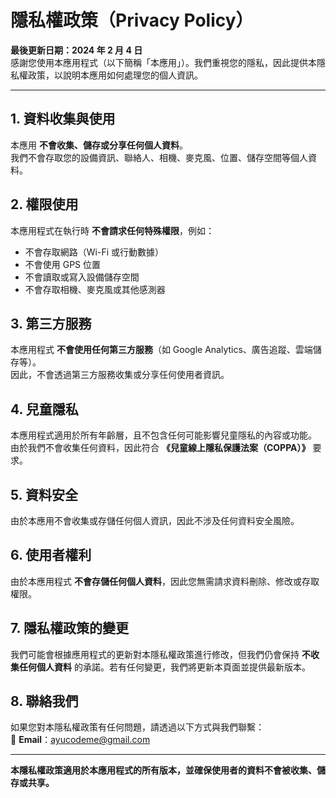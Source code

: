 # 隱私權政策（Privacy Policy）

**最後更新日期：2024 年 2 月 4 日**  
感謝您使用本應用程式（以下簡稱「本應用」）。我們重視您的隱私，因此提供本隱私權政策，以說明本應用如何處理您的個人資訊。

---

## 1. 資料收集與使用
本應用 **不會收集、儲存或分享任何個人資料**。  
我們不會存取您的設備資訊、聯絡人、相機、麥克風、位置、儲存空間等個人資料。  

## 2. 權限使用
本應用程式在執行時 **不會請求任何特殊權限**，例如：
- 不會存取網路（Wi-Fi 或行動數據）
- 不會使用 GPS 位置
- 不會讀取或寫入設備儲存空間
- 不會存取相機、麥克風或其他感測器

## 3. 第三方服務
本應用程式 **不會使用任何第三方服務**（如 Google Analytics、廣告追蹤、雲端儲存等）。  
因此，不會透過第三方服務收集或分享任何使用者資訊。

## 4. 兒童隱私
本應用程式適用於所有年齡層，且不包含任何可能影響兒童隱私的內容或功能。  
由於我們不會收集任何資料，因此符合 **《兒童線上隱私保護法案（COPPA）》** 要求。

## 5. 資料安全
由於本應用不會收集或存儲任何個人資訊，因此不涉及任何資料安全風險。  

## 6. 使用者權利
由於本應用程式 **不會存儲任何個人資料**，因此您無需請求資料刪除、修改或存取權限。  

## 7. 隱私權政策的變更
我們可能會根據應用程式的更新對本隱私權政策進行修改，但我們仍會保持 **不收集任何個人資料** 的承諾。若有任何變更，我們將更新本頁面並提供最新版本。

## 8. 聯絡我們
如果您對本隱私權政策有任何問題，請透過以下方式與我們聯繫：  
📧 **Email**：[ayucodeme@gmail.com](mailto:ayucodeme@gmail.com)  

---

**本隱私權政策適用於本應用程式的所有版本，並確保使用者的資料不會被收集、儲存或共享。**
